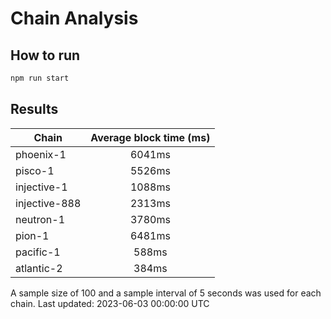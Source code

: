 # Chain Analysis

## How to run

```bash
npm run start
```

## Results

| Chain         | Average block time (ms) |
|---------------|:-----------------------:|
| phoenix-1     |          6041ms         |
| pisco-1       |          5526ms         |
| injective-1   |          1088ms         |
| injective-888 |          2313ms         |
| neutron-1     |          3780ms         |
| pion-1        |          6481ms         |
| pacific-1     |          588ms          |
| atlantic-2    |          384ms          |

A sample size of 100 and a sample interval of 5 seconds was used for each chain.
Last updated: 2023-06-03 00:00:00 UTC